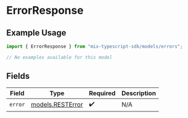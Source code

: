# ErrorResponse

## Example Usage

```typescript
import { ErrorResponse } from "mix-typescript-sdk/models/errors";

// No examples available for this model
```

## Fields

| Field                                         | Type                                          | Required                                      | Description                                   |
| --------------------------------------------- | --------------------------------------------- | --------------------------------------------- | --------------------------------------------- |
| `error`                                       | [models.RESTError](../../models/resterror.md) | :heavy_check_mark:                            | N/A                                           |